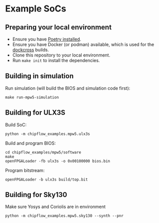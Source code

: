 # Example SoCs

## Preparing your local environment

 - Ensure you have [Poetry installed](https://python-poetry.org/docs/#installation).
 - Ensure you have Docker (or podman) available, which is used for the 
   [dockcross](https://github.com/dockcross/dockcross) builds.
 - Clone this repository to your local environment.
 - Run `make init` to install the dependencies.

## Building in simulation

Run simulation (will build the BIOS and simulation code first):

```
make run-mpw5-simulation
```

## Building for ULX3S

Build SoC:

```
python -m chipflow_examples.mpw5.ulx3s
```

Build and program BIOS:

```
cd chipflow_examples/mpw5/software
make
openFPGALoader -fb ulx3s -o 0x00100000 bios.bin
```

Program bitstream:

```
openFPGALoader -b ulx3s build/top.bit
```

## Building for Sky130

Make sure Yosys and Coriolis are in environment

```
python -m chipflow_examples.mpw5.sky130 --synth --pnr
```
